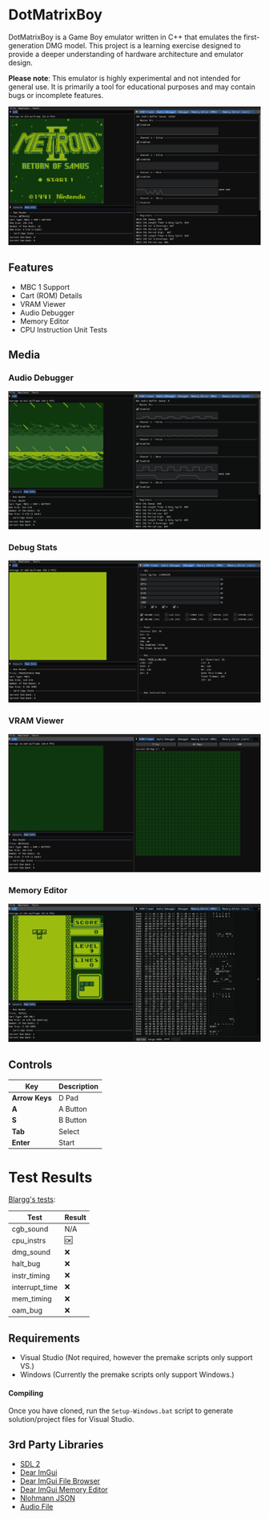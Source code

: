 # DotMatrixBoy
DotMatrixBoy is a Game Boy emulator written in C++ that emulates the first-generation DMG model. This project is a learning exercise designed to provide a deeper understanding of hardware architecture and emulator design.

**Please note**: This emulator is highly experimental and not intended for general use. It is primarily a tool for educational purposes and may contain bugs or incomplete features.

![DotMatrixBoy](Media/main.png)


## Features
- MBC 1 Support
- Cart (ROM) Details
- VRAM Viewer
- Audio Debugger
- Memory Editor
- CPU Instruction Unit Tests

## Media
### Audio Debugger
![Audio Debugger](Media/audio.gif)

### Debug Stats
![Debug Stats](Media/debug.gif)

### VRAM Viewer
![VRAM Viewer](Media/bgmap.gif)

### Memory Editor
![Mem Editor](Media/mem_editor.gif)


## Controls
| Key | Description |
|-----------------------------|-----------------------------|
| **Arrow Keys** | D Pad    |
| **A**          | A Button |
| **S**          | B Button |
| **Tab**        | Select   |
| **Enter**      | Start    |


# Test Results
[Blargg's tests](http://gbdev.gg8.se/wiki/articles/Test_ROMs):

| Test | Result |
| --- | --- |
| cgb\_sound | N/A |
| cpu\_instrs | :ok: |
| dmg\_sound | :x: |
| halt\_bug | :x: |
| instr\_timing | :x: |
| interrupt\_time | :x: |
| mem\_timing | :x: |
| oam\_bug | :x: |


## Requirements
- Visual Studio (Not required, however the premake scripts only support VS.)
- Windows (Currently the premake scripts only support Windows.)

#### Compiling
Once you have cloned, run the `Setup-Windows.bat` script to generate solution/project files for Visual Studio.


## 3rd Party Libraries
- [SDL 2](https://www.libsdl.org/)
- [Dear ImGui](https://github.com/ocornut/imgui)
- [Dear ImGui File Browser](https://github.com/AirGuanZ/imgui-filebrowser)
- [Dear ImGui Memory Editor](https://github.com/ocornut/imgui_club)
- [Nlohmann JSON](https://github.com/nlohmann/json)
- [Audio File](https://github.com/adamstark/AudioFile)
